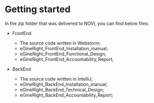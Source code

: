 # Getting started 

In the zip folder that was delivered to NOVI, you can find below files:

* FrontEnd
    * The source code written in Webstorm;
    * eGineRight_FrontEnd_Installation_manual;
    * eGineRight_FrontEnd_Functional_Design;
    * eGineRight_FrontEnd_Accountability_Report;
    
* BackEnd
    * The source code written in IntelliJ;
    * eGineRight_BackEnd_Installation_manual;
    * eGineRight_BackEnd_Technical_Design;
    * eGineRight_BackEnd_Accountability_Report;



